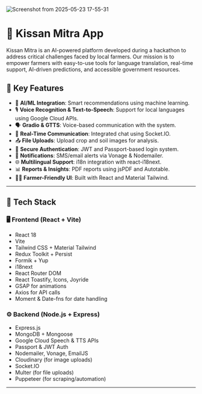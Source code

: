 ![Screenshot from 2025-05-23 17-55-31](https://github.com/user-attachments/assets/8cd3a1b9-beab-44d8-b6b6-436b51b2ef24)

# 🌾 Kissan Mitra App

Kissan Mitra is an AI-powered platform developed during a hackathon to address critical challenges faced by local farmers. Our mission is to empower farmers with easy-to-use tools for language translation, real-time support, AI-driven predictions, and accessible government resources.

## 🚀 Key Features

- 🧠 **AI/ML Integration**: Smart recommendations using machine learning.
- 🎙️ **Voice Recognition & Text-to-Speech**: Support for local languages using Google Cloud APIs.
- 🗣️ **Gradio & GTTS**: Voice-based communication with the system.
- 📡 **Real-Time Communication**: Integrated chat using Socket.IO.
- 📤 **File Uploads**: Upload crop and soil images for analysis.
- 🛂 **Secure Authentication**: JWT and Passport-based login system.
- 📩 **Notifications**: SMS/email alerts via Vonage & Nodemailer.
- 🌐 **Multilingual Support**: i18n integration with react-i18next.
- 📊 **Reports & Insights**: PDF reports using jsPDF and Autotable.
- 🧑‍🌾 **Farmer-Friendly UI**: Built with React and Material Tailwind.

---

## 🧩 Tech Stack

### 🖥️ Frontend (React + Vite)
- React 18
- Vite
- Tailwind CSS + Material Tailwind
- Redux Toolkit + Persist
- Formik + Yup
- i18next
- React Router DOM
- React Toastify, Icons, Joyride
- GSAP for animations
- Axios for API calls
- Moment & Date-fns for date handling

### ⚙️ Backend (Node.js + Express)
- Express.js
- MongoDB + Mongoose
- Google Cloud Speech & TTS APIs
- Passport & JWT Auth
- Nodemailer, Vonage, EmailJS
- Cloudinary (for image uploads)
- Socket.IO
- Multer (for file uploads)
- Puppeteer (for scraping/automation)

---

